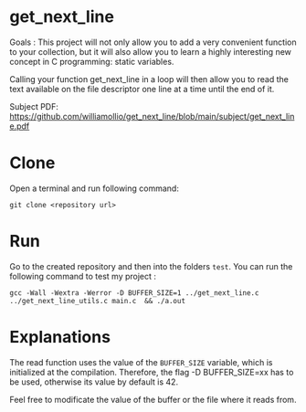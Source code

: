 # get_next_line

Goals : This project will not only allow you to add a very convenient function to your collection, but it will also allow you to learn a highly interesting new concept in C programming: static variables.

Calling your function get_next_line in a loop will then allow you to read the text available on the file descriptor one line at a time until the end of it.

Subject PDF: https://github.com/williamollio/get_next_line/blob/main/subject/get_next_line.pdf

# Clone
Open a terminal and run following command:
```
git clone <repository url>
```
# Run
Go to the created repository and then into the folders ```test```. You can run the following command to test my project :

```
gcc -Wall -Wextra -Werror -D BUFFER_SIZE=1 ../get_next_line.c ../get_next_line_utils.c main.c  && ./a.out
```
# Explanations

The read function uses the value of the ```BUFFER_SIZE``` variable, which is initialized at the compilation. Therefore, the flag -D BUFFER_SIZE=xx has to be used, otherwise its value by default is 42.

Feel free to modificate the value of the buffer or the file where it reads from. 
